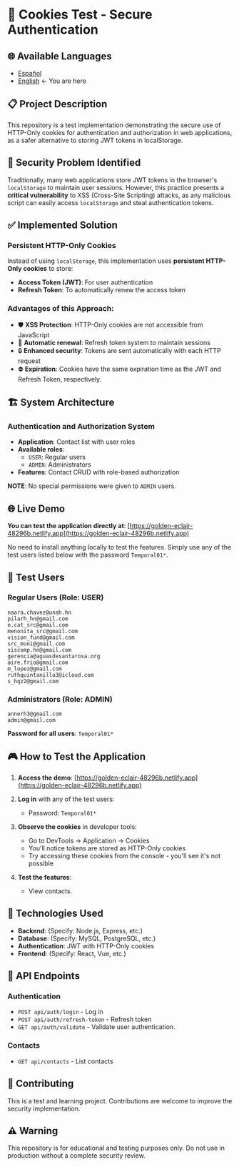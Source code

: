 # 🍪 Cookies Test - Secure Authentication

## 🌐 Available Languages
- [Español](README.md)
- [English](README.en.md) ← You are here

## 📋 Project Description

This repository is a test implementation demonstrating the secure use of HTTP-Only cookies for authentication and authorization in web applications, as a safer alternative to storing JWT tokens in localStorage.

## 🔐 Security Problem Identified

Traditionally, many web applications store JWT tokens in the browser's `localStorage` to maintain user sessions. However, this practice presents a **critical vulnerability** to XSS (Cross-Site Scripting) attacks, as any malicious script can easily access `localStorage` and steal authentication tokens.

## ✅ Implemented Solution

### Persistent HTTP-Only Cookies
Instead of using `localStorage`, this implementation uses **persistent HTTP-Only cookies** to store:
- **Access Token (JWT)**: For user authentication
- **Refresh Token**: To automatically renew the access token

### Advantages of this Approach:
- 🛡️ **XSS Protection**: HTTP-Only cookies are not accessible from JavaScript
- 🔄 **Automatic renewal**: Refresh token system to maintain sessions
- 🔒 **Enhanced security**: Tokens are sent automatically with each HTTP request
- ⛔ **Expiration**: Cookies have the same expiration time as the JWT and Refresh Token, respectively.

## 🏗️ System Architecture

### Authentication and Authorization System
- **Application**: Contact list with user roles
- **Available roles**:
  - `USER`: Regular users
  - `ADMIN`: Administrators
- **Features**: Contact CRUD with role-based authorization

**NOTE**: No special permissions were given to `ADMIN` users.

## 🌐 Live Demo

**You can test the application directly at**: [https://golden-eclair-48296b.netlify.app](https://golden-eclair-48296b.netlify.app)

No need to install anything locally to test the features. Simply use any of the test users listed below with the password `Temporal01*`.

## 👥 Test Users

### Regular Users (Role: USER)
```
naara.chavez@unah.hn
pilarh_hn@gmail.com
e.cat_src@gmail.com
menonita_src@gmail.com
vision_fund@gmail.com
src_muni@gmail.com
siscomp.hn@gmail.com
gerencia@aguasdesantarosa.org
aire.frio@gmail.com
m_lopez@gmail.com
ruthquintanilla3@icloud.com
s_hqz2@gmail.com
```

### Administrators (Role: ADMIN)
```
annerh3@gmail.com
admin@gmail.com
```

**Password for all users**: `Temporal01*`

## 🎮 How to Test the Application

1. **Access the demo**: [https://golden-eclair-48296b.netlify.app](https://golden-eclair-48296b.netlify.app)

2. **Log in** with any of the test users:
   - Password: `Temporal01*`

3. **Observe the cookies** in developer tools:
   - Go to DevTools → Application → Cookies
   - You'll notice tokens are stored as HTTP-Only cookies
   - Try accessing these cookies from the console - you'll see it's not possible

4. **Test the features**:
   - View contacts.

## 🔧 Technologies Used

- **Backend**: (Specify: Node.js, Express, etc.)
- **Database**: (Specify: MySQL, PostgreSQL, etc.)
- **Authentication**: JWT with HTTP-Only cookies
- **Frontend**: (Specify: React, Vue, etc.)

## 📡 API Endpoints

### Authentication
- `POST api/auth/login` - Log in
- `POST api/auth/refresh-token` - Refresh token
- `GET api/auth/validate` - Validate user authentication.

### Contacts
- `GET api/contacts` - List contacts

## 🤝 Contributing

This is a test and learning project. Contributions are welcome to improve the security implementation.

## ⚠️ Warning

This repository is for educational and testing purposes only. Do not use in production without a complete security review.